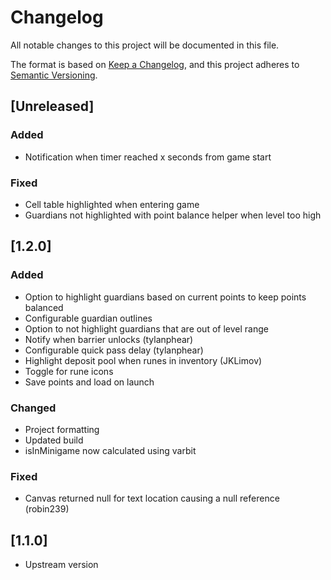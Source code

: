 # Changelog

All notable changes to this project will be documented in this file.

The format is based on [Keep a Changelog](https://keepachangelog.com/en/1.1.0/),
and this project adheres to [Semantic Versioning](https://semver.org/spec/v2.0.0.html).

## [Unreleased]
### Added
- Notification when timer reached x seconds from game start
### Fixed
- Cell table highlighted when entering game
- Guardians not highlighted with point balance helper when level too high


## [1.2.0]
### Added
- Option to highlight guardians based on current points to keep points balanced
- Configurable guardian outlines
- Option to not highlight guardians that are out of level range
- Notify when barrier unlocks (tylanphear)
- Configurable quick pass delay (tylanphear)
- Highlight deposit pool when runes in inventory (JKLimov)
- Toggle for rune icons
- Save points and load on launch
### Changed
- Project formatting
- Updated build
- isInMinigame now calculated using varbit
### Fixed
- Canvas returned null for text location causing a null reference (robin239)

## [1.1.0]
- Upstream version